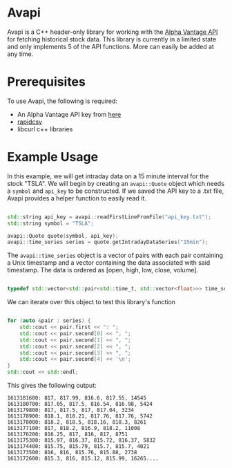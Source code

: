 # Avapi
Avapi is a C++ header-only library for working with the [Alpha Vantage API](https://www.alphavantage.co/) for fetching historical stock data. This library is currently in a limited state and only implements 5 of the API functions. More can easily be added at any time.


# Prerequisites
To use Avapi, the following is required:
* An Alpha Vantage API key from [here](https://www.alphavantage.co/support/#api-key)
* [rapidcsv](https://github.com/d99kris/rapidcsv)
* libcurl c++ libraries


# Example Usage
In this example, we will get intraday data on a 15 minute interval for the stock "TSLA". We will begin by creating an ```avapi::Quote``` object which needs a ```symbol``` and ```api_key``` to be constructed. If we saved the API key to a .txt file, Avapi provides a helper function to easily read it. 

```C++

std::string api_key = avapi::readFirstLineFromFile("api_key.txt");
std::string symbol = "TSLA";

avapi::Quote quote(symbol, api_key);
avapi::time_series series = quote.getIntradayDataSeries("15min");

```

The ```avapi::time_series``` object is a vector of pairs with each pair containing a Unix timestamp and a vector containing the data associated with said timestamp. The data is ordered as [open, high, low, close, volume].

```C++

typedef std::vector<std::pair<std::time_t, std::vector<float>>> time_series

```

We can iterate over this object to test this library's function

```C++

for (auto &pair : series) {
    std::cout << pair.first << ": ";
    std::cout << pair.second[0] << ", ";
    std::cout << pair.second[1] << ", ";
    std::cout << pair.second[2] << ", ";
    std::cout << pair.second[3] << ", ";
    std::cout << pair.second[4] << '\n';
}
std::cout << std::endl;

```

This gives the following output:

```
1613181600: 817, 817.99, 816.6, 817.55, 14545
1613180700: 817.05, 817.5, 816.54, 816.98, 5424
1613179800: 817, 817.5, 817, 817.04, 3234
1613178900: 818.1, 818.21, 817.76, 817.76, 5742
1613178000: 818.2, 818.5, 818.16, 818.3, 8261
1613177100: 817, 818.2, 816.9, 818.2, 11008
1613176200: 816.25, 817, 816, 817, 8751
1613175300: 815.97, 816.37, 815.72, 816.37, 5832
1613174400: 815.75, 815.79, 815.7, 815.7, 4021
1613173500: 816, 816, 815.76, 815.88, 2738
1613172600: 815.3, 816, 815.12, 815.99, 16265....
```
